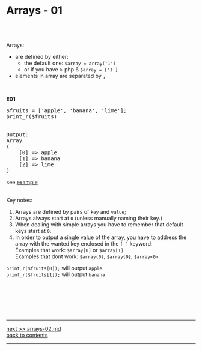 # Arrays - 01
&nbsp;   
&nbsp;   

Arrays:
 - are defined by either: 
   -  the default one: `$array = array('1')`
   - or if you have > php 6 `$array = ['1']`
 - elements in array are separated by `,`

&nbsp;   




**E01**
<pre>
$fruits = ['apple', 'banana', 'lime'];  
print_r($fruits) 


Output:
Array
(
    [0] => apple
    [1] => banana
    [2] => lime
)
</pre>
see [example](../exercises/array-01-1.php)
&nbsp;   
&nbsp;   




Key notes:
1. Arrays are defined by pairs of `key` and `value`;   
2. Arrays always start at `0` (unless manually naming their key.)
3. When dealing with simple arrays you have to remember that default keys start at `0`. 
3. In order to output a single value of the array, you have to address the array with the wanted key enclosed in the `[ ]` keyword:  
Examples that work: `$array[0]` or `$array[1]`   
Examples that dont work: `$array(0)`, `$array{0}`, `$array<0>`


`print_r($fruits[0]);` will output `apple`  
`print_r($fruits[1]);` will output `banana` 

&nbsp;   
&nbsp;   
&nbsp;   
&nbsp;   
&nbsp;   

---
[next >> arrays-02.md](../../03/docs/arrays-02.md)  
[back to contents](../../README.md)    

---

